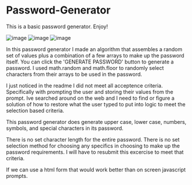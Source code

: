 # Password-Generator
This is a basic password generator. Enjoy!

![image](https://user-images.githubusercontent.com/94703967/150233654-604b86ce-3150-4aee-9d55-cfd6e884cb12.png)
![image](https://user-images.githubusercontent.com/94703967/150233772-a0b2b3f4-c938-4a30-b394-084017e2a08d.png)
![image](https://user-images.githubusercontent.com/94703967/150233862-967568aa-464a-4ed0-980e-13398614fd57.png)



In this password generator I made an algorithm that assembles a random set of values plus a combination of a few arrays to make up the password itself. You can click the 'GENERATE PASSWORD' button to generate a password. I used math.random and math.floor to randomly select characters from their arrays to be used in the password.

I just noticed in the readme I did not meet all acceptence criteria. Specifically with prompting the user and storing their values from the prompt. Ive searched around on the web and I need to find or figure a solution of how to restore what the user typed to put into logic to meet the selection based criteria.

This password generator does generate upper case, lower case, numbers, symbols, and special characters in its password.

There is no set character length for the entire password.
There is no set selection method for choosing any specifics in choosing to make up the password requirements. I will have to resubmit this excercise to meet that criteria.

If we can use a html form that would work better than on screen javascript prompts. 
